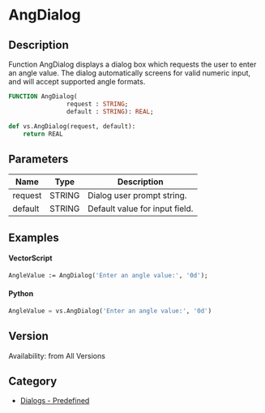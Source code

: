 # AngDialog

## Description
Function AngDialog displays a dialog box which requests the user to enter an angle value. The dialog automatically screens for valid numeric input, and will accept supported angle formats.

```pascal
FUNCTION AngDialog(
				request : STRING;
				default : STRING): REAL;
```

```python
def vs.AngDialog(request, default):
    return REAL
```

## Parameters
|Name|Type|Description|
|---|---|---|
|request|STRING|Dialog user prompt string.|
|default|STRING|Default value for input field.|

## Examples
#### VectorScript ####
```pascal
AngleValue := AngDialog('Enter an angle value:', '0d');
```
#### Python ####
```python
AngleValue = vs.AngDialog('Enter an angle value:', '0d')
```

## Version
Availability: from All Versions

## Category
* [Dialogs - Predefined](../Categories/Dialogs%20-%20Predefined.md)
